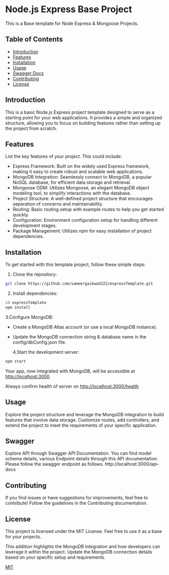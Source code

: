 # Node.js Express Base Project

This is a Base template for Node Express & Mongoose Projects.

## Table of Contents

- [Introduction](#introduction)
- [Features](#features)
- [Installation](#installation)
- [Usage](#usage)
- [Swagger Docs](#swagger)
- [Contributing](#contributing)
- [License](#license)

## Introduction

This is a basic Node.js Express project template designed to serve as a starting point for your web applications. It provides a simple and organized structure, allowing you to focus on building features rather than setting up the project from scratch.

## Features

List the key features of your project. This could include:

- Express Framework: Built on the widely used Express framework, making it easy to create robust and scalable web applications.
- MongoDB Integration: Seamlessly connect to MongoDB, a popular NoSQL database, for efficient data storage and retrieval.
- Mongoose ODM: Utilizes Mongoose, an elegant MongoDB object modeling tool, to simplify interactions with the database.
- Project Structure: A well-defined project structure that encourages separation of concerns and maintainability.
- Routing: Basic routing setup with example routes to help you get started quickly.
- Configuration: Environment configuration setup for handling different development stages.
- Package Management: Utilizes npm for easy installation of project dependencies.

## Installation

To get started with this template project, follow these simple steps:

1. Clone the repository:

```bash
git clone https://github.com/sameergaikwad222/expressTemplate.git
```

2. Install dependencies:

```bash
cd expressTemplate
npm install
```

3.Configure MongoDB:

- Create a MongoDB Atlas account (or use a local MongoDB instance).
- Update the MongoDB connection string & database name in the config/dbConfig.json file.

  4.Start the development server:

```bash
npm start
```

Your app, now integrated with MongoDB, will be accessible at [http://localhost:3000](http://localhost:3000).

Always confirm health of server on [http://localhost:3000/health](http://localhost:3000/health)

## Usage

Explore the project structure and leverage the MongoDB integration to build features that involve data storage. Customize routes, add controllers, and extend the project to meet the requirements of your specific application.

## Swagger

Explore API through Swagger API Documentation. You can find model schema details, various Endpoint details through this API documentation.
Please follow the swagger endpoint as follows.
http://localhost:3000/api-docs

## Contributing

If you find issues or have suggestions for improvements, feel free to contribute! Follow the guidelines in the Contributing documentation.

## License

This project is licensed under the MIT License. Feel free to use it as a base for your projects.

This addition highlights the MongoDB integration and how developers can leverage it within the project. Update the MongoDB connection details based on your specific setup and requirements.

[MIT](https://choosealicense.com/licenses/mit/)
